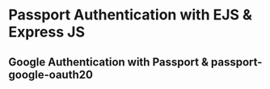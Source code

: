 # Passport Authentication with EJS & Express JS

## Google Authentication with Passport & passport-google-oauth20
